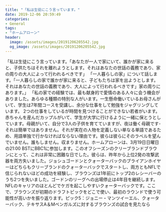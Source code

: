 ```yaml
---
title: "「私は生徒にこう言っています。"
date: 2019-12-06 20:59:49
categories:
- General
tags:
- "ホームアローン"
header:
  image: /assets/images/20191206205542.jpg
  og_image: /assets/images/20191206205542.jpg
---
```


「私は生徒にこう言っています。「あなたが一人で家にいて、誰かが家に来ると、子供たちはそれを離れようとします。それはあなたの世話の義務であり、家の周りの大人によって行われるべきです」 「一人暮らしの家」について話します。「一人暮らしの家で誰かが家に来ると、子どもたちは家を出ようとします。それはあなたの世話の義務であり、大人によって行われるべきです」家の周りにあります。」 「私の家での経験では、最も献身的で愛情のある人々に会う機会がありました。あらゆる種類の特別な人がいます。一生懸命働いているお母さんがいて、学生は7年間コースを受講し、余分な仕事をして勉強をジャグリングしています。 2つの仕事をしているが時間を見つけることができない若者がいます。赤ちゃんを産んだカップルがいて、学生が大学に行けるように一緒に保とうとしています。母親がいて、自分で3人の子供を育てていますが、夜は働く母親です-それは簡単ではありません。それが実在の人物を定義しない単なる単語であるため、用語単独で行かなければならない理由です。彼らは彼らにそのラベルを望んでいません。誰もしません。収まりません。ホームアローンは、3月19日日曜日の21:00 BSTにBBC1に参加します。このオフシーズンのクリーブランドブラウンにとって、これは非常に困難な日でした。彼らは、昨年から上位2発の攻撃武器を両方失いました。ジョシュゴードンとクォーターバックのブライアンホイヤーはどちらもクリーブランドのクォーターバックでスタートし、両方ともNFLで信じられないほどの成功を経験し、ブラウンズは1年前にトップ2のレシーバーのうち2つを失いました。ゴードンのリーグへの出場停止は4年目を継続します。 NFLのキャリアのほとんどでケガを起こしやすいクォーターバックです。ここで、ブラウンズが初期のドラフトピックをどこで使い、最初のラウンドで使う可能性が高いかを振り返ります。ピック5：ジョニー・マンツイーエル、クォーターバック、テキサスA＆Mベンガルズに対するブラウンズの試合を見たなら
